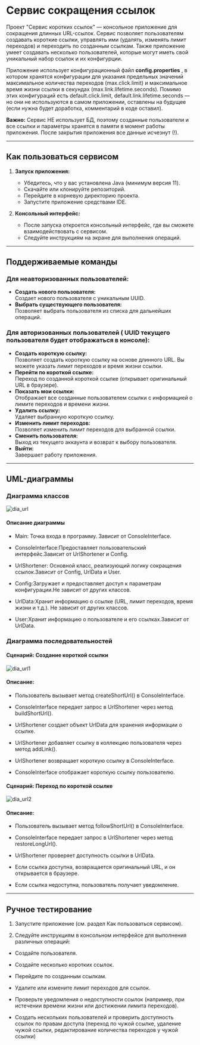 # Сервис сокращения ссылок

Проект "Сервис коротких ссылок" — консольное приложение для сокращения длинных URL-ссылок. Сервис позволяет пользователям создавать короткие ссылки, управлять ими (удалять, изменять лимит переходов) и переходить по созданным ссылкам. Также приложение умеет создавать несколько пользователей, которые могут иметь свой уникальный набор ссылок и их конфигурции.

Приложение использует конфигурационный файл **config.properties** , в котором хранятся конфигурации для указания предельных значений максимальное количества переходов (max.click.limit) и максимальное время жизни ссылки в секундах (max.link.lifetime.seconds). 
Помимо этих конфигураций есть default.click.limit, default.link.lifetime.seconds — но они не используются в самом приложении, оставлены на будущее (если нужна будет доработка, комментарий в коде оставил).

**Важно:** Сервис НЕ использует БД, поэтому созданные пользователи и все ссылки и параметры хранятся в памяти в момент работы приложения. После закрытия приложения все данные исчезнут (!).


---

## Как пользоваться сервисом

1. **Запуск приложения:**
    - Убедитесь, что у вас установлена Java (минимум версия 11).
    - Скачайте или клонируйте репозиторий.
    - Перейдите в корневую директорию проекта.
    - Запустите приложение средствами IDE.

2. **Консольный интерфейс:**
    - После запуска откроется консольный интерфейс, где вы сможете взаимодействовать с сервисом.
    - Следуйте инструкциям на экране для выполнения операций.

---

## Поддерживаемые команды

### Для неавторизованных пользователей:
- **Создать нового пользователя:**  
  Создает нового пользователя с уникальным UUID.
- **Выбрать существующего пользователя:**  
  Позволяет выбрать пользователя из списка для дальнейших операций.

### Для авторизованных пользователей ( UUID текущего пользователя будет отображаться в консоле):
- **Создать короткую ссылку:**  
  Позволяет создать короткую ссылку на основе длинного URL. Вы можете указать лимит переходов и время жизни ссылки.
- **Перейти по короткой ссылке:**  
  Переход по созданной короткой ссылке (открывает оригинальный URL в браузере).
- **Показать мои ссылки:**  
  Отображает все созданные пользователем ссылки с информацией о лимите переходов и времени жизни.
- **Удалить ссылку:**  
  Удаляет выбранную короткую ссылку.
- **Изменить лимит переходов:**  
  Позволяет изменить лимит переходов для выбранной ссылки.
- **Сменить пользователя:**  
  Выход из текущего аккаунта и возврат к выбору пользователя.
- **Выйти:**  
  Завершает работу приложения.

---
## UML-диаграммы

### Диаграмма классов

![dia_url](https://github.com/user-attachments/assets/3fd4b7bf-9db0-4eb5-bb95-460ac7c4d3db)

#### Описание диаграммы
- Main: Точка входа в программу. Зависит от ConsoleInterface.

- ConsoleInterface:Предоставляет пользовательский интерфейс.Зависит от UrlShortener и Config.

- UrlShortener: Основной класс, реализующий логику сокращения ссылок.Зависит от Config, UrlData и User.

- Config:Загружает и предоставляет доступ к параметрам конфигурации.Не зависит от других классов.

- UrlData:Хранит информацию о ссылке (URL, лимит переходов, время жизни и т.д.). Не зависит от других классов.

- User:Хранит информацию о пользователе и его ссылках.Зависит от UrlData.

### Диаграмма последовательностей

#### Сценарий: Создание короткой ссылки

![dia_url1](https://github.com/user-attachments/assets/21240ec4-d669-407a-add3-8d0eda1418f4)

#### Описание:
- Пользователь вызывает метод createShortUrl() в ConsoleInterface.

- ConsoleInterface передает запрос в UrlShortener через метод buildShortUrl().

- UrlShortener создает объект UrlData для хранения информации о ссылке.

- UrlShortener добавляет ссылку в коллекцию пользователя через метод addLink().

- UrlShortener возвращает короткую ссылку в ConsoleInterface.

- ConsoleInterface отображает короткую ссылку пользователю.

#### Сценарий: Переход по короткой ссылке

![dia_url2](https://github.com/user-attachments/assets/548d7d8b-a45c-4b72-a36b-4276f36305fa)

#### Описание:
- Пользователь вызывает метод followShortUrl() в ConsoleInterface.

- ConsoleInterface передает запрос в UrlShortener через метод restoreLongUrl().

- UrlShortener проверяет доступность ссылки в UrlData.

- Если ссылка доступна, возвращается оригинальный URL, и он открывается в браузере.

- Если ссылка недоступна, пользователь получает уведомление.

---
## Ручное тестирование
1. Запустите приложение (см. раздел Как пользоваться сервисом).

2. Следуйте инструкциям в консольном интерфейсе для выполнения различных операций:

- Создайте пользователя.

- Создайте несколько коротких ссылок.

- Перейдите по созданным ссылкам.

- Удалите или измените лимит переходов для ссылок.

- Проверьте уведомления о недоступности ссылок (например, при истечении времени жизни или достижении лимита переходов).

- Создать нескольких пользователей и проверить доступность ссылок по правам доступа (переход по чужой ссылке, удаление чужой ссылки, редактирование количества переходов у чужой ссылки)
